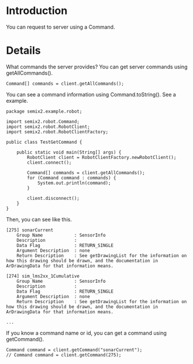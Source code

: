 # Introduction #

You can request to server using a Command.

# Details #

What commands the server provides? You can get server commands using getAllCommands().

```
Command[] commands = client.getAllCommands();
```

You can see a command information using Command.toString(). See a example.

```
package semix2.example.robot;

import semix2.robot.Command;
import semix2.robot.RobotClient;
import semix2.robot.RobotClientFactory;

public class TestGetCommand {

	public static void main(String[] args) {
		RobotClient client = RobotClientFactory.newRobotClient();
		client.connect();
		
		Command[] commands = client.getAllCommands();
		for (Command command : commands) {
			System.out.println(command);
		}
		
		client.disconnect();
	}
}
```

Then, you can see like this.

```
[275] sonarCurrent
	Group Name            : SensorInfo
	Description           : 
	Data Flag             : RETURN_SINGLE
	Argument Description  : none
	Return Description    : See getDrawingList for the information on how this drawing should be drawn, and the documentation in ArDrawingData for that information means.

[274] sim_lms2xx_1Cumulative
	Group Name            : SensorInfo
	Description           : 
	Data Flag             : RETURN_SINGLE
	Argument Description  : none
	Return Description    : See getDrawingList for the information on how this drawing should be drawn, and the documentation in ArDrawingData for that information means.

...
```

If you know a command name or id, you can get a command using getCommand().

```
Command command = client.getCommand("sonarCurrent");
// Command command = client.getCommand(275);
```